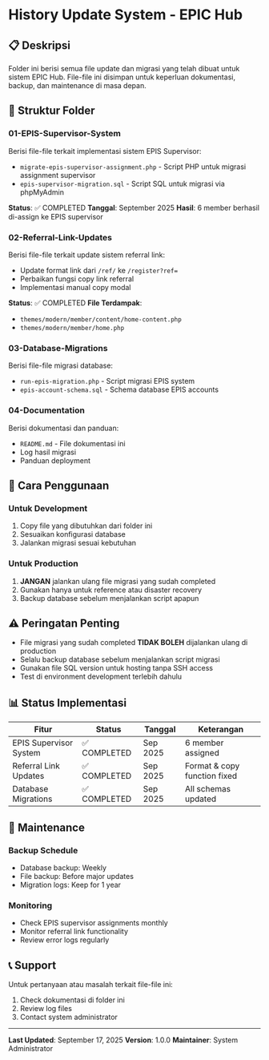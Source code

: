 # History Update System - EPIC Hub

## 📋 Deskripsi
Folder ini berisi semua file update dan migrasi yang telah dibuat untuk sistem EPIC Hub. File-file ini disimpan untuk keperluan dokumentasi, backup, dan maintenance di masa depan.

## 📁 Struktur Folder

### 01-EPIS-Supervisor-System
Berisi file-file terkait implementasi sistem EPIS Supervisor:
- `migrate-epis-supervisor-assignment.php` - Script PHP untuk migrasi assignment supervisor
- `epis-supervisor-migration.sql` - Script SQL untuk migrasi via phpMyAdmin

**Status**: ✅ COMPLETED
**Tanggal**: September 2025
**Hasil**: 6 member berhasil di-assign ke EPIS supervisor

### 02-Referral-Link-Updates
Berisi file-file terkait update sistem referral link:
- Update format link dari `/ref/` ke `/register?ref=`
- Perbaikan fungsi copy link referral
- Implementasi manual copy modal

**Status**: ✅ COMPLETED
**File Terdampak**:
- `themes/modern/member/content/home-content.php`
- `themes/modern/member/home.php`

### 03-Database-Migrations
Berisi file-file migrasi database:
- `run-epis-migration.php` - Script migrasi EPIS system
- `epis-account-schema.sql` - Schema database EPIS accounts

### 04-Documentation
Berisi dokumentasi dan panduan:
- `README.md` - File dokumentasi ini
- Log hasil migrasi
- Panduan deployment

## 🚀 Cara Penggunaan

### Untuk Development
1. Copy file yang dibutuhkan dari folder ini
2. Sesuaikan konfigurasi database
3. Jalankan migrasi sesuai kebutuhan

### Untuk Production
1. **JANGAN** jalankan ulang file migrasi yang sudah completed
2. Gunakan hanya untuk reference atau disaster recovery
3. Backup database sebelum menjalankan script apapun

## ⚠️ Peringatan Penting

- File migrasi yang sudah completed **TIDAK BOLEH** dijalankan ulang di production
- Selalu backup database sebelum menjalankan script migrasi
- Gunakan file SQL version untuk hosting tanpa SSH access
- Test di environment development terlebih dahulu

## 📊 Status Implementasi

| Fitur | Status | Tanggal | Keterangan |
|-------|--------|---------|------------|
| EPIS Supervisor System | ✅ COMPLETED | Sep 2025 | 6 member assigned |
| Referral Link Updates | ✅ COMPLETED | Sep 2025 | Format & copy function fixed |
| Database Migrations | ✅ COMPLETED | Sep 2025 | All schemas updated |

## 🔧 Maintenance

### Backup Schedule
- Database backup: Weekly
- File backup: Before major updates
- Migration logs: Keep for 1 year

### Monitoring
- Check EPIS supervisor assignments monthly
- Monitor referral link functionality
- Review error logs regularly

## 📞 Support

Untuk pertanyaan atau masalah terkait file-file ini:
1. Check dokumentasi di folder ini
2. Review log files
3. Contact system administrator

---

**Last Updated**: September 17, 2025
**Version**: 1.0.0
**Maintainer**: System Administrator